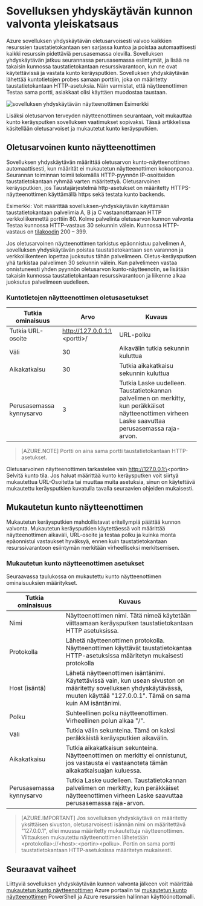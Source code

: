 

<properties
   pageTitle="Kunnon seuranta yleiskatsaus Azure sovelluksen Gatewayn | Microsoft Azure"
   description="Tietoja Azure sovelluksen yhdyskäytävän seurantaa ohjelman"
   services="application-gateway"
   documentationCenter="na"
   authors="georgewallace"
   manager="carmonm"
   editor=""
   tags="azure-resource-manager"
/>
<tags  
   ms.service="application-gateway"
   ms.devlang="na"
   ms.topic="article"
   ms.tgt_pltfrm="na"
   ms.workload="infrastructure-services"
   ms.date="10/25/2016"
   ms.author="gwallace" />

# <a name="application-gateway-health-monitoring-overview"></a>Sovelluksen yhdyskäytävän kunnon valvonta yleiskatsaus

Azure sovelluksen yhdyskäytävän oletusarvoisesti valvoo kaikkien resurssien taustatietokantaan sen sarjassa kuntoa ja poistaa automaattisesti kaikki resurssin pidettäviä perusasemassa olevilla. Sovelluksen yhdyskäytävän jatkuu seurannassa perusasemassa esiintymät, ja lisää ne takaisin kunnossa taustatietokantaan resurssivarantoon, kun ne ovat käytettävissä ja vastata kunto keräysputkien. Sovelluksen yhdyskäytävän lähettää kuntotietojen probes samaan porttiin, joka on määritetty taustatietokantaan HTTP-asetuksia. Näin varmistat, että näytteenottimen Testaa sama portti, asiakkaat olisi käyttäen muodostaa taustaan.

![sovelluksen yhdyskäytävän näytteenottimen Esimerkki][1]

Lisäksi oletusarvon terveyden näytteenottimen seurantaan, voit mukauttaa kunto keräysputken sovelluksen vaatimukset sopivaksi. Tässä artikkelissa käsitellään oletusarvoiset ja mukautetut kunto keräysputkien.

## <a name="default-health-probe"></a>Oletusarvoinen kunto näytteenottimen

Sovelluksen yhdyskäytävän määrittää oletusarvon kunto-näytteenottimen automaattisesti, kun määrität ei mukautetun näytteenottimen kokoonpanoa. Seurannan toiminnan toimii tekemällä HTTP-pyynnön IP-osoitteiden taustatietokantaan ryhmää varten määritettyä. Oletusarvoinen keräysputkien, jos Taustajärjestelmä http-asetukset on määritetty HTTPS-näytteenottimen käyttämällä https sekä testata kunto backends.

Esimerkki: Voit määrittää sovelluksen-yhdyskäytävän käyttämään taustatietokantaan palvelimia A, B ja C vastaanottamaan HTTP verkkoliikennettä porttiin 80. Kolme palvelinta oletusarvon kunnon valvonta Testaa kunnossa HTTP-vastaus 30 sekunnin välein. Kunnossa HTTP-vastaus on [tilakoodin](https://msdn.microsoft.com/library/aa287675.aspx) 200 – 399.

Jos oletusarvoinen näytteenottimen tarkistus epäonnistuu palvelimen A, sovelluksen yhdyskäytävän poistaa taustatietokantaan sen varannon ja verkkoliikenteen lopettaa juoksutus tähän palvelimeen. Oletus-keräysputken yhä tarkistaa palvelimen 30 sekunnin välein. Kun palvelimeen vastaa onnistuneesti yhden pyynnön oletusarvon kunto-näytteenotin, se lisätään takaisin kunnossa taustatietokantaan resurssivarantoon ja liikenne alkaa juoksutus palvelimeen uudelleen.

### <a name="default-health-probe-settings"></a>Kuntotietojen näytteenottimen oletusasetukset

|Tutkia ominaisuus | Arvo | Kuvaus|
|---|---|---|
| Tutkia URL-osoite| http://127.0.0.1:\<portti\>/ | URL-polku |
| Väli | 30 | Aikavälin tutkia sekunnin kuluttua |
| Aikakatkaisu  | 30 | Tutkia aikakatkaisu sekunnin kuluttua |
| Perusasemassa kynnysarvo | 3 | Tutkia Laske uudelleen. Taustatietokannan palvelimen on merkitty, kun peräkkäiset näytteenottimen virheen Laske saavuttaa perusasemassa raja-arvon. |

> [AZURE.NOTE] Portti on aina sama portti taustatietokantaan HTTP-asetukset.

Oletusarvoinen näytteenottimen tarkastelee vain http://127.0.0.1:\<portin\> Selvitä kunto tila. Jos haluat määrittää kunto keräysputken voit siirtyä mukautettua URL-Osoitetta tai muuttaa muita asetuksia, sinun on käytettävä mukautettu keräysputkien kuvatulla tavalla seuraavien ohjeiden mukaisesti.

## <a name="custom-health-probe"></a>Mukautetun kunto näytteenottimen

Mukautetun keräysputkien mahdollistavat eritellympiä päättää kunnon valvonta. Mukautetun keräysputkien käytettäessä voit määrittää näytteenottimen aikaväli, URL-osoite ja testaa polku ja kuinka monta epäonnistui vastaukset hyväksyä, ennen kuin taustatietokantaan resurssivarantoon esiintymän merkitään virheelliseksi merkitsemisen.

### <a name="custom-health-probe-settings"></a>Mukautetun kunto näytteenottimen asetukset

Seuraavassa taulukossa on mukautettu kunto näytteenottimen ominaisuuksien määritykset.

|Tutkia ominaisuus| Kuvaus|
|---|---|
| Nimi | Näytteenottimen nimi. Tätä nimeä käytetään viittaamaan keräysputken taustatietokantaan HTTP asetuksissa. |
| Protokolla | Lähetä näytteenottimen protokolla. Näytteenottimen käyttävät taustatietokantaa HTTP-asetuksissa määritetyn mukaisesti protokolla |
| Host (isäntä) |  Lähetä näytteenottimen isäntänimi. Käytettävissä vain, kun usean sivuston on määritetty sovelluksen yhdyskäytävässä, muuten käyttää "127.0.0.1". Tämä on sama kuin AM isäntänimi. |
| Polku | Suhteellinen polku näytteenottimen. Virheellinen polun alkaa "/". |
| Väli | Tutkia välin sekunteina. Tämä on kaksi peräkkäistä keräysputkien aikavälin.|
| Aikakatkaisu | Tutkia aikakatkaisun sekunteina. Näytteenottimen on merkitty ei onnistunut, jos vastausta ei vastaanoteta tämän aikakatkaisuajan kuluessa. |
| Perusasemassa kynnysarvo | Tutkia Laske uudelleen. Taustatietokannan palvelimen on merkitty, kun peräkkäiset näytteenottimen virheen Laske saavuttaa perusasemassa raja-arvon. |

> [AZURE.IMPORTANT] Jos sovelluksen yhdyskäytävä on määritetty yksittäisen sivuston, oletusarvoisesti isännän nimi on määritettävä "127.0.0.1", ellei muussa määritetty mukautettuja näytteenottimen.
Viittauksen mukautettu näytteenottimen lähetetään \<protokolla\>://\<host\>:\<portin\>\<polku\>. Portin on sama portti taustatietokantaan HTTP-asetuksissa määritetyn mukaisesti.

## <a name="next-steps"></a>Seuraavat vaiheet

Liittyviä sovelluksen yhdyskäytävän kunnon valvonta jälkeen voit määrittää [mukautetun kunto näytteenottimen](application-gateway-create-probe-portal.md) Azure portaalin tai [mukautetun kunto näytteenottimen](application-gateway-create-probe-ps.md) PowerShell ja Azure resurssien hallinnan käyttöönottomalli.

[1]: ./media/application-gateway-probe-overview/appgatewayprobe.png